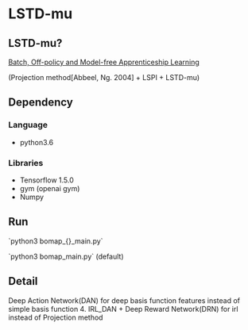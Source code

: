 # LSTD-mu

## LSTD-mu?
[Batch, Off-policy and Model-free Apprenticeship Learning](https://link.springer.com/chapter/10.1007/978-3-642-29946-9_28)

(Projection method[Abbeel, Ng. 2004] + LSPI + LSTD-mu)

## Dependency

### Language

- python3.6

### Libraries

- Tensorflow 1.5.0
- gym (openai gym)
- Numpy

## Run
\`python3 bomap\_{}\_main.py\`

\`python3 bomap_main.py\` (default)

## Detail
Deep Action Network(DAN) for deep basis function features instead of simple basis function
4. IRL_DAN + Deep Reward Network(DRN) for irl instead of Projection method

